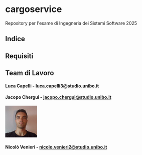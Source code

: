 # cargoservice
Repository per l'esame di Ingegneria dei Sistemi Software 2025


## Indice
## Requisiti
## Team di Lavoro
#### Luca Capelli - luca.capelli3@studio.unibo.it

#### Jacopo Chergui - jacopo.chergui@studio.unibo.it
<img src="images/jacopo_pic.jpeg" alt="Jacopo profile picture" width="20%">

#### Nicolò Venieri - nicolo.venieri2@studio.unibo.it
